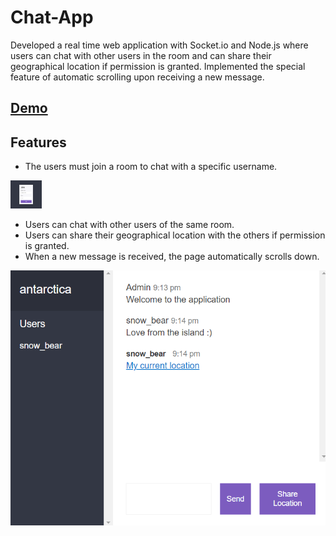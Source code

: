 # Chat-App
Developed a real time web application with Socket.io and Node.js where users can chat with other users in the room and can share their geographical location if permission is granted. Implemented  the special feature of automatic scrolling upon receiving a new message.

## [Demo](https://ankita-chatapp.herokuapp.com/)

## Features
- The users must join a room to chat with a specific username.

 <img src="https://github.com/Ankitabit3496/Chat-App/blob/main/Images/Image_1.png" width="50" height="45">
 
- Users can chat with other users of the same room.
- Users can share their geographical location with the others if permission is granted.
- When a new message is received, the page automatically scrolls down.

![Screenshot-2](https://github.com/Ankitabit3496/Chat-App/blob/main/Images/Image_2.png)

